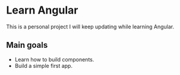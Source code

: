 # Learn Angular

This is a personal project I will keep updating while learning Angular.

## Main goals

* Learn how to build components.
* Build a simple first app.